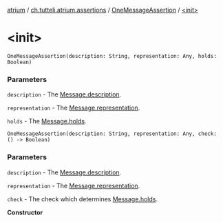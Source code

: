 [atrium](../../index.md) / [ch.tutteli.atrium.assertions](../index.md) / [OneMessageAssertion](index.md) / [&lt;init&gt;](.)

# &lt;init&gt;

`OneMessageAssertion(description: String, representation: Any, holds: Boolean)`

### Parameters

`description` - The [Message.description](../-message/description.md).

`representation` - The [Message.representation](../-message/representation.md).

`holds` - The [Message.holds](../-message/holds.md).

`OneMessageAssertion(description: String, representation: Any, check: () -> Boolean)`

### Parameters

`description` - The [Message.description](../-message/description.md).

`representation` - The [Message.representation](../-message/representation.md).

`check` - The check which determines [Message.holds](../-message/holds.md).

**Constructor**

